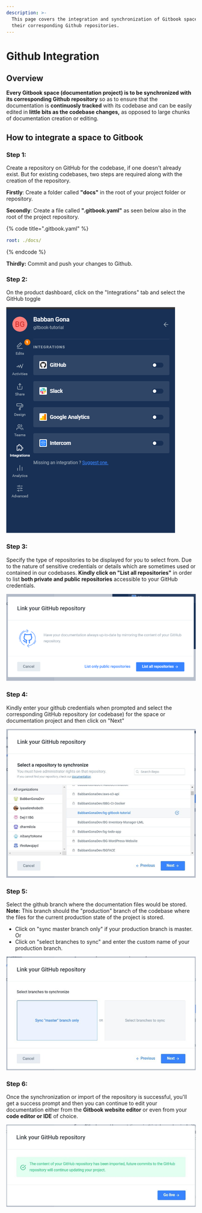 ```yaml
---
description: >-
  This page covers the integration and synchronization of Gitbook spaces to
  their corresponding Github repositories.
---
```


# Github Integration

## Overview

**Every Gitbook space \(documentation project\) is to be synchronized with its corresponding Github repository** so as to ensure that the documentation is **continuosly tracked** with its codebase and can be easily edited in **little bits as the codebase changes,** as opposed to large chunks of documentation creation or editing.

## How to integrate a space to Gitbook

### Step 1:

Create a repository on GitHub for the codebase, if one doesn't already exist. But for existing codebases, two steps are required along with the creation of the repository.

**Firstly**: Create a folder called **"docs"** in the root of your project folder or repository.

**Secondly**: Create a file called **".gitbook.yaml"** as seen below also in the root of the project repository.

{% code title=".gitbook.yaml" %}
```yaml
root: ./docs/

```
{% endcode %}

**Thirdly:** Commit and push your changes to Github.

### Step 2:

On the product dashboard, click on the "Integrations" tab and select the GitHub toggle

![Options menu](../.gitbook/assets/image%20%285%29.png)

### Step 3:

Specify the type of repositories to be displayed for you to select from. Due to the nature of sensitive credentials or details which are sometimes used or contained in our codebases. **Kindly click on "List all repositories"** in order to list **both private and public repositories** accessible to your GitHub credentials.

![](../.gitbook/assets/image%20%286%29.png)

### Step 4:

Kindly enter your github credentials when prompted and select the corresponding GitHub repository \(or codebase\) for the space or documentation project and then click on "Next"

![Select a repository](../.gitbook/assets/image%20%287%29.png)

### Step 5:

Select the github branch where the documentation files would be stored.   
**Note:** This branch should the "production" branch of the codebase where the files for the current production state of the project is stored.  
  
- Click on "sync master branch only" if your production branch is master. Or  
- Click on "select branches to sync" and enter the custom name of your production branch.

![Select or enter the custom name of &quot;production&quot; branch](../.gitbook/assets/image%20%288%29.png)

### Step 6:

Once the synchronization or import of the repository is successful, you'll get a success prompt and then you can continue to edit your documentation either from the **Gitbook website editor** or even from your **code editor or IDE** of choice.

![Success prompt](../.gitbook/assets/image.png)

